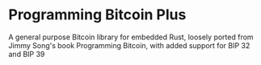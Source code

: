 # Programming Bitcoin Plus

A general purpose Bitcoin library for embedded Rust, loosely ported from Jimmy Song's book Programming Bitcoin, with added support for BIP 32 and BIP 39
